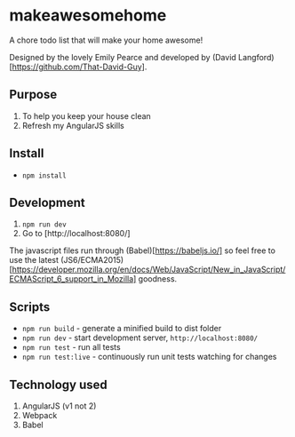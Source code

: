 # makeawesomehome

A chore todo list that will make your home awesome!

Designed by the lovely Emily Pearce and developed by (David Langford) [https://github.com/That-David-Guy].

## Purpose

1. To help you keep your house clean
2. Refresh my AngularJS skills


## Install

* `npm install`

## Development

1. `npm run dev`
2. Go to [http://localhost:8080/]

The javascript files run through (Babel)[https://babeljs.io/] so feel free to use the latest (JS6/ECMA2015)[https://developer.mozilla.org/en/docs/Web/JavaScript/New_in_JavaScript/ECMAScript_6_support_in_Mozilla] goodness.

## Scripts

* `npm run build` - generate a minified build to dist folder
* `npm run dev` - start development server, `http://localhost:8080/`
* `npm run test` - run all tests
* `npm run test:live` - continuously run unit tests watching for changes

## Technology used

1. AngularJS (v1 not 2)
2. Webpack
3. Babel